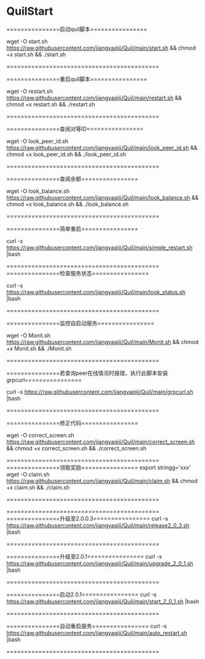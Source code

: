 # QuilStart

===============启动quil脚本================

wget -O start.sh https://raw.githubusercontent.com/jiangyaqiii/Quil/main/start.sh && chmod +x start.sh && ./start.sh

===========================================

===============重启quil脚本================

wget -O restart.sh https://raw.githubusercontent.com/jiangyaqiii/Quil/main/restart.sh && chmod +x restart.sh && ./restart.sh

===========================================

===============查阅对等ID================

wget -O look_peer_id.sh https://raw.githubusercontent.com/jiangyaqiii/Quil/main/look_peer_id.sh && chmod +x look_peer_id.sh && ./look_peer_id.sh

===========================================

===============查阅余额================

wget -O look_balance.sh https://raw.githubusercontent.com/jiangyaqiii/Quil/main/look_balance.sh && chmod +x look_balance.sh && ./look_balance.sh

===========================================

===============简单重启================

curl -s https://raw.githubusercontent.com/jiangyaqiii/Quil/main/simple_restart.sh |bash

===========================================
===============检查服务状态================

curl -s https://raw.githubusercontent.com/jiangyaqiii/Quil/main/look_status.sh |bash

===========================================

===============监控自启动服务================

wget -O Monit.sh https://raw.githubusercontent.com/jiangyaqiii/Quil/main/Monit.sh && chmod +x Monit.sh && ./Monit.sh

===========================================

===============若查询peer在线情况时报错，执行此脚本安装grpcurl================

curl -s https://raw.githubusercontent.com/jiangyaqiii/Quil/main/grpcurl.sh |bash

===========================================

===============修正代码================

wget -O correct_screen.sh https://raw.githubusercontent.com/jiangyaqiii/Quil/main/correct_screen.sh && chmod +x correct_screen.sh && ./correct_screen.sh

===========================================
===============领取奖励================
export stringg='xxx'
wget -O claim.sh https://raw.githubusercontent.com/jiangyaqiii/Quil/main/claim.sh && chmod +x claim.sh && ./claim.sh

===========================================

===========================================
===============升级至2.0.0.3================
curl -s https://raw.githubusercontent.com/jiangyaqiii/Quil/main/release2_0_3.sh |bash

===========================================

===============升级至2.0.1================
curl -s https://raw.githubusercontent.com/jiangyaqiii/Quil/main/upgrade_2_0_1.sh |bash

===========================================

===============启动2.0.1================
curl -s https://raw.githubusercontent.com/jiangyaqiii/Quil/main/start_2_0_1.sh |bash

===========================================

===============自动重启服务================
curl -s https://raw.githubusercontent.com/jiangyaqiii/Quil/main/auto_restart.sh |bash

===========================================
